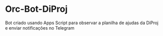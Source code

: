 # Orc-Bot-DiProj
Bot criado usando Apps Script para observar a planilha de ajudas da DiProj e enviar notificações no Telegram
